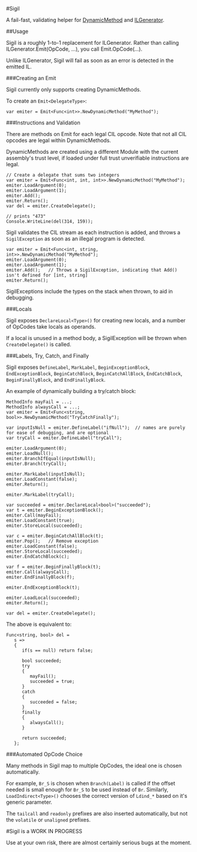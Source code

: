 #Sigil

A fail-fast, validating helper for [DynamicMethod](http://msdn.microsoft.com/en-us/library/system.reflection.emit.dynamicmethod.aspx) and [ILGenerator](http://msdn.microsoft.com/en-us/library/system.reflection.emit.ilgenerator.aspx).

##Usage

Sigil is a roughly 1-to-1 replacement for ILGenerator.  Rather than calling ILGenerator.Emit(OpCode, ...), you call Emit<DelegateType>.OpCode(...).

Unlike ILGenerator, Sigil will fail as soon as an error is detected in the emitted IL.

###Creating an Emit

Sigil currently only supports creating DynamicMethods.

To create an `Emit<DelegateType>`:
```
var emiter = Emit<Func<int>>.NewDynamicMethod("MyMethod");
```

###Instructions and Validation

There are methods on Emit<DelegateType> for each legal CIL opcode.  Note that not all CIL opcodes are legal within DynamicMethods.

DynamicMethods are created using a different Module with the current assembly's trust level, if loaded under full trust unverifiable instructions are legal.

```
// Create a delegate that sums two integers
var emiter = Emit<Func<int, int, int>>.NewDynamicMethod("MyMethod");
emiter.LoadArgument(0);
emiter.LoadArgument(1);
emiter.Add();
emiter.Return();
var del = emiter.CreateDelegate();

// prints "473"
Console.WriteLine(del(314, 159));
```

Sigil validates the CIL stream as each instruction is added, and throws a `SigilException` as soon as an illegal program is detected.

```
var emiter = Emit<Func<int, string, int>>.NewDynamicMethod("MyMethod");
emiter.LoadArgument(0);
emiter.LoadArgument(1);
emiter.Add();   // Throws a SigilException, indicating that Add() isn't defined for [int, string]
emiter.Return();
```

SigilExceptions include the types on the stack when thrown, to aid in debugging.

###Locals

Sigil exposes `DeclareLocal<Type>()` for creating new locals, and a number of OpCodes take locals as operands.

If a local is unused in a method body, a SigilException will be thrown when `CreateDelegate()` is called.

###Labels, Try, Catch, and Finally

Sigil exposes `DefineLabel`, `MarkLabel`, `BeginExceptionBlock`, `EndExceptionBlock`, `BeginCatchBlock`, `BeginCatchAllBlock`, `EndCatchBlock`, `BeginFinallyBlock`, and `EndFinallyBlock`.

An example of dynamically building a try/catch block:
```
MethodInfo mayFail = ...;
MethodInfo alwaysCall = ...;
var emiter = Emit<Func<string, bool>>.NewDynamicMethod("TryCatchFinally");

var inputIsNull = emiter.DefineLabel("ifNull");  // names are purely for ease of debugging, and are optional
var tryCall = emiter.DefineLabel("tryCall");

emiter.LoadArgument(0);
emiter.LoadNull();
emiter.BranchIfEqual(inputIsNull);
emiter.Branch(tryCall);

emiter.MarkLabel(inputIsNull);
emiter.LoadConstant(false);
emiter.Return();

emiter.MarkLabel(tryCall);

var succeeded = emiter.DeclareLocal<bool>("succeeded");
var t = emiter.BeginExceptionBlock();
emiter.Call(mayFail);
emiter.LoadConstant(true);
emiter.StoreLocal(succeeded);

var c = emiter.BeginCatchAllBlock(t);
emiter.Pop();   // Remove exception
emiter.LoadConstant(false);
emiter.StoreLocal(succeeded);
emiter.EndCatchBlock(c);

var f = emiter.BeginFinallyBlock(t);
emiter.Call(alwaysCall);
emiter.EndFinallyBlock(f);

emiter.EndExceptionBlock(t);

emiter.LoadLocal(succeeded);
emiter.Return();

var del = emiter.CreateDelegate();
```

The above is equivalent to:
```
Func<string, bool> del =
   s => 
   {
      if(s == null) return false;

	  bool succeeded;
	  try
	  {
	     mayFail();
		 succeeded = true;
	  }
	  catch
	  {
	     succeeded = false;
	  }
	  finally
	  {
	     alwaysCall();
	  }

	  return succeeded;
   };
```

###Automated OpCode Choice

Many methods in Sigil map to multiple OpCodes, the ideal one is chosen automatically.

For example, `Br_S` is chosen when `Branch(Label)` is called if the offset needed is small enough for `Br_S` to be used instead of `Br`.
Similarly, `LoadIndirect<Type>()` chooses the correct version of `Ldind_*` based on it's generic parameter.

The `tailcall` and `readonly` prefixes are also inserted automatically, but not the `volatile` or `unaligned` prefixes.

#Sigil is a WORK IN PROGRESS

Use at your own risk, there are almost certainly serious bugs at the moment.